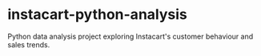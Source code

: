 # instacart-python-analysis
Python data analysis project exploring Instacart's customer behaviour and sales trends.
